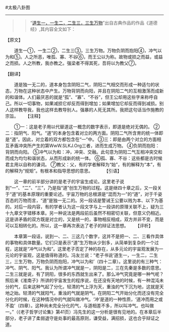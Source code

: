 #太极八卦图

---------------------------------

>> “[道生一，一生二，二生三，三生万物](https://www.slkj.org/c/10055.html)”出自古典作品的作品《道德经》,其内容全文如下：

【原文】
  
　　道生一①，一生二②，二生三③，三生万物。万物负阴而抱阳④，冲气以为和⑤。人之所恶，唯孤、寡、不谷⑥，而王公以为称。故物或损之而益，或益之而损。人之所教，我亦教之。强梁者不得其死，吾将以为教父⑦。
  
【翻译】
  
　　道是独一无二的，道本身包含阴阳二气，阴阳二气相交而形成一种适匀的状态，万物在这种状态中产生。万物背阴而向阳，并且在阴阳二气的互相激荡而成新的和谐体。人们最厌恶的就是“孤”、“寡”、“不谷”，但王公却用这些字来称呼自己。所以一切事物，如果减损它却反而得到增加；如果增加它却反而得到减损。别人这样教导我，我也这样去教导别人。强暴的人死无其所。我把这句话当作施教的宗旨。
　
【注释】
  
　　①一：这是老子用以代替道这一概念的数字表示，即道是绝对无偶的。 ②二：指阴气、阳气。“道”的本身包含着对立的两方面。阴阳二气所含育的统一体即是“道”。因此，对立着的双方都包含在“一”中。 ③三：即是由两个对立的方面相互矛盾冲突所产生的第WwW.SLKJ.Org三者，进而生成万物。 ④负阴而抱阳：背阴而向阳。 ⑤冲气以为和：冲，冲突、交融。此句意为阴阳二气互相冲突交和而成为均匀和谐状态，从而形成新的统一体。 ⑥孤、寡、不谷：这些都是古时候君主用以自称的谦词。 ⑦教父：父，有的学者解释为“始”，有的解释为“本”，有的解释为“规矩”。有根本和指导思想的意思。
　　
【引语】
  
　　这一章的前半部分讲的是老子的宇宙生成论。这里老子说到“一”、“二”、“三”，乃是指“道”创生万物的过程。这是继四十章之后，又一段关于“道”的基本原理的重要论述。宇宙万物的总根源是“混而为一”的“道”，对于千姿百态的万物而言，“道”是独一无二的。另一段话是警诫王公要以贱为本、以下为基的。对后一段内容，有的学者认为这一段文字与上一段讲的原理关联不上，疑为三十九章文字错移本章。另一种说法是两段前后虽然不相密切关联，但意义仍相近。这是讲矛盾的双方既是对立的，又是统一的，事物相反相成，双方并非不变，而是可以互相转化的。所以，这一章再次表达了老子的辩证法思想。
　
 【评析】
  
　　本章第一段话，说到一、二、三这几个数字，这并不是把一、二、三看作具体的事物和具体数量。它们只是表示“道”生万物从少到多，从简单到复杂的一个过程，这就是“冲气以为和”。这里老子否定了神的存在，从多元论的宇宙观发展为一元论的宇宙观，这是值得称道的。冯友兰说：“老子书说‘道生一，一生二，二生三，三生万物，万物负阴而抱阳，冲气以为和’（四十二章）。这里说的有三种气：冲气、阴气、阳气。我认为所谓冲气就是一，阴阳是二，三在先秦是多数的意思。二生三就是说，有了阴阳，很多的东西就生出来了。那么冲气究竟是哪一种气呢？照后来《淮南子》所讲的宇宙发生的程序说，在还没有天地的时候，有一种混沌未分的气，后来这种气起了分化，轻清的气上浮为天，重浊的气下沉为地，这就是天地之始。轻清的气就阳气，重浊的气就是阴气。在阴阳二气开始分化而还没有完全分化的时候，在这种情况中的气就叫做冲气。‘冲’是道的一种性质，‘道冲而用之或不盈’（四章）。这种尚未完全分化的气，与道相差不多，所以叫冲气。也叫做一。”（《老子哲学讨论集》第41页）冯先生的这一分析是很有见地的。在本章后半部分，老子讲了柔弱退守是处事的最高原则，谦受益，满招损，这也合乎辩证之道。
